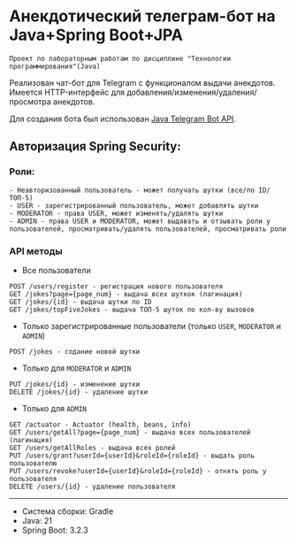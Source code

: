 # Анекдотический телеграм-бот на Java+Spring Boot+JPA
`Проект по лабораторным работам по дисциплине "Технологии программирования"(Java)`

Реализован чат-бот для Telegram с функционалом выдачи анекдотов. Имеется HTTP-интерфейс для добавления/изменения/удаления/просмотра анекдотов.

Для создания бота был использован [Java Telegram Bot API](https://github.com/pengrad/java-telegram-bot-api/tree/master).

## **Авторизация Spring Security:**

### Роли:
```
- Неавторизованный пользователь - может получать шутки (все/по ID/ТОП-5)
- USER - зарегистрированный пользователь, может добавлять шутки
- MODERATOR - права USER, может изменять/удалять шутки
- ADMIN - права USER и MODERATOR, может выдавать и отзывать роли у пользователей, просматривать/удалять пользователей, просматривать роли
```
### API методы
- Все пользователи
```
POST /users/register - регистрация нового пользователя
GET /jokes?page={page_num} - выдача всех шуткок (пагинация)
GET /jokes/{id} - выдача шутки по ID
GET /jokes/topFiveJokes - выдача ТОП-5 шуток по кол-ву вызовов
```
- Только зарегистрированные пользователи (только `USER`, `MODERATOR` и `ADMIN`)
```
POST /jokes - содание новой шутки
```
- Только для `MODERATOR` и `ADMIN`
```
PUT /jokes/{id} - изменение шутки
DELETE /jokes/{id} - удаление шутки
```
- Только для `ADMIN`
```
GET /actuator - Actuator (health, beans, info)
GET /users/getAll?page={page_num} - выдача всех пользователей (пагинация)
GET /users/getAllRoles - выдача всех ролей
PUT /users/grant?userId={userId}&roleId={roleId} - выдать роль пользователю
PUT /users/revoke?userId={userId}&roleId={roleId} - отнять роль у пользователя
DELETE /users/{id} - удаление пользователя
```
---
- Система сборки: Gradle
- Java: 21
- Spring Boot: 3.2.3
